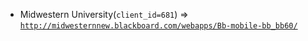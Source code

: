  - Midwestern University(`client_id=681`) => [`http://midwesternnew.blackboard.com/webapps/Bb-mobile-bb_bb60/`](http://midwesternnew.blackboard.com/webapps/Bb-mobile-bb_bb60/)
